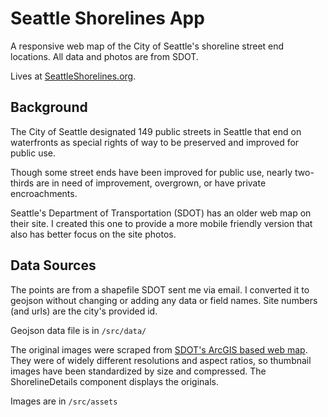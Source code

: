 # Seattle Shorelines App
A responsive web map of the City of Seattle's shoreline street end locations. All data and photos are from SDOT.

Lives at [SeattleShorelines.org](https://www.seattleshorelines.org).

## Background
The City of Seattle designated 149 public streets in Seattle that end on waterfronts as special rights of way to be preserved and improved for public use.

Though some street ends have been improved for public use, nearly two-thirds are in need of improvement, overgrown, or have private encroachments.

Seattle's Department of Transportation (SDOT) has an older web map on their site. I created this one to provide a more mobile friendly version that also has better focus on the site photos.

## Data Sources

The points are from a shapefile SDOT sent me via email. I converted it to geojson without changing or adding any data or field names. Site numbers (and urls) are the city's provided id.

Geojson data file is in ```/src/data/```

The original images were scraped from [SDOT's ArcGIS based web map](http://seattlecitygis.maps.arcgis.com/home/webmap/viewer.html?webmap=57fc67a4e679415ba3772df17ab6d48c&extent=-122.5985,47.4953,-122.0915,47.7177). They were of widely different resolutions and aspect ratios, so thumbnail images have been standardized by size and compressed. The ShorelineDetails component displays the originals.

Images are in ```/src/assets```

